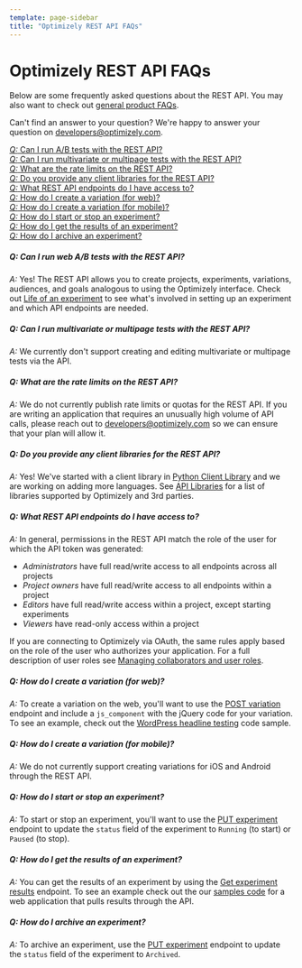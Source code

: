 ```yaml
---
template: page-sidebar
title: "Optimizely REST API FAQs"
---
```


# Optimizely REST API FAQs

Below are some frequently asked questions about the REST API. You may also want to check out [general product FAQs](https://help.optimizely.com/hc/en-us/articles/200904580).

Can't find an answer to your question? We're happy to answer your question on <a href="developers@optimizely.com">developers@optimizely.com</a>.

<a href="#run-tests">*Q:* Can I run A/B tests with the REST API?</a><br>
<a href="#run-mvt-tests">*Q:* Can I run multivariate or multipage tests with the REST API?</a><br>
<a href="#rate-limits">*Q:* What are the rate limits on the REST API?</a><br>
<a href="#client-libraries">*Q:* Do you provide any client libraries for the REST API?</a><br>
<a href="#api-permissions">*Q:* What REST API endpoints do I have access to?</a><br>
<a href="#create-variation-web">*Q:* How do I create a variation (for web)?</a><br>
<a href="#create-variation-mobile">*Q:* How do I create a variation (for mobile)?</a><br>
<a href="#start-experiment">*Q:* How do I start or stop an experiment?</a><br>
<a href="#get-results">*Q:* How do I get the results of an experiment?</a><br>
<a href="#archive-experiment">*Q:* How do I archive an experiment?</a><br>

<a name="run-tests"></a>
##### *Q: Can I run web A/B tests with the REST API?*
*A:* Yes! The REST API allows you to create projects, experiments, variations, audiences, and goals analogous to using the Optimizely interface. Check out [Life of an experiment](../../overview#life-of-an-experiment) to see what's involved in setting up an experiment and which API endpoints are needed.

<a name="run-mvt-tests"></a>
##### *Q: Can I run multivariate or multipage tests with the REST API?*
*A:* We currently don't support creating and editing multivariate or multipage tests via the API.

<a name="rate-limits"></a>
##### *Q: What are the rate limits on the REST API?*
*A:* We do not currently publish rate limits or quotas for the REST API. If you are writing an application that requires an unusually high volume of API calls, please reach out to <a href="developers@optimizely.com">developers@optimizely.com</a> so we can ensure that your plan will allow it.

<a name="client-libraries"></a>
##### *Q: Do you provide any client libraries for the REST API?*
*A:* Yes! We've started with a client library in [Python Client Library](https://github.com/optimizely/optimizely-client-python) and we are working on adding more languages. See [API Libraries](../reference#libraries) for a list of libraries supported by Optimizely and 3rd parties.

<a name="api-permissions"></a>
##### *Q: What REST API endpoints do I have access to?*
*A:* In general, permissions in the REST API match the role of the user for which the API token was generated:

* *Administrators* have full read/write access to all endpoints across all projects
* *Project owners* have full read/write access to all endpoints within a project
* *Editors* have full read/write access within a project, except starting experiments
* *Viewers* have read-only access within a project

If you are connecting to Optimizely via OAuth, the same rules apply based on the role of the user who authorizes your application. For a full description of user roles see [Managing collaborators and user roles](https://help.optimizely.com/hc/en-us/articles/200040775).

<a name="create-variation-web"></a>
##### *Q: How do I create a variation (for web)?*
*A:* To create a variation on the web, you'll want to use the [POST variation](../reference#create-variation) endpoint and include a `js_component` with the jQuery code for your variation. To see an example, check out the [WordPress headline testing](../samples#technology-integrations-cms) code sample.

<a name="create-variation-mobile"></a>
##### *Q: How do I create a variation (for mobile)?*
*A:* We do not currently support creating variations for iOS and Android through the REST API.

<a name="start-experiment"></a>
##### *Q: How do I start or stop an experiment?*
*A:* To start or stop an experiment, you'll want to use the [PUT experiment](../reference#update-experiment) endpoint to update the `status` field of the experiment to `Running` (to start) or `Paused` (to stop).

<a name="get-results"></a>
##### *Q: How do I get the results of an experiment?*
*A:* You can get the results of an experiment by using the [Get experiment results](../reference#get-stats) endpoint. To see an example check out the our [samples code](../../samples#results) for a web application that pulls results through the API.

<a name="archive-experiment"></a>
##### *Q: How do I archive an experiment?*
*A:* To archive an experiment, use the [PUT experiment](../reference#update-experiment) endpoint to update the `status` field of the experiment to `Archived`.
